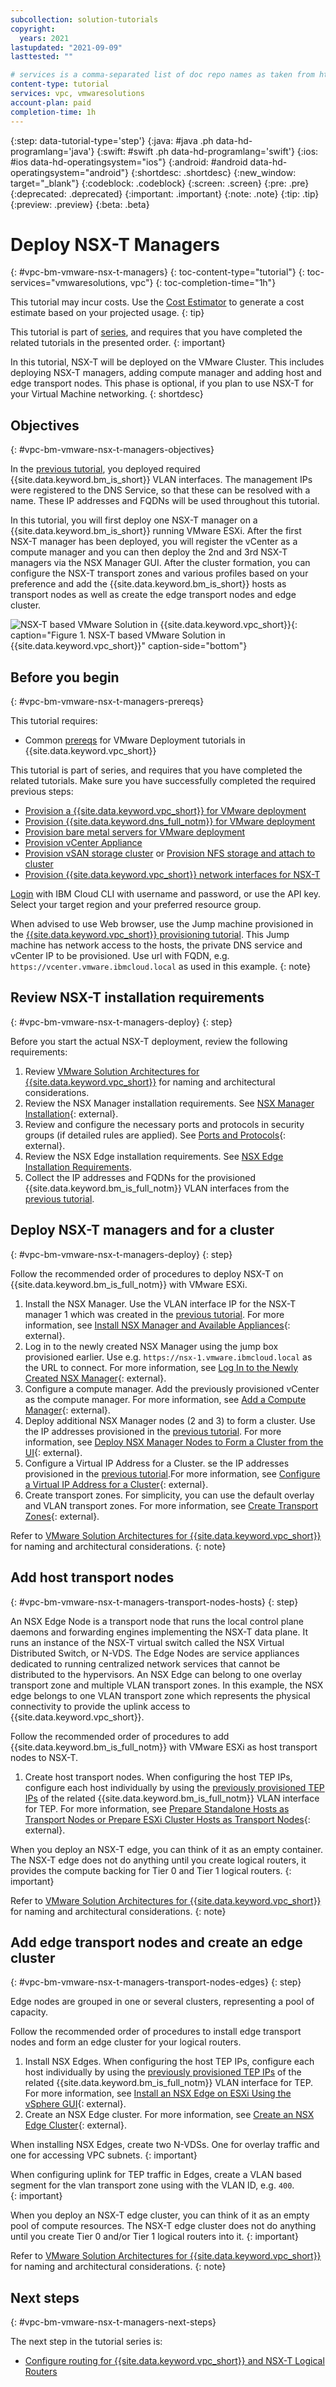 ```yaml
---
subcollection: solution-tutorials
copyright:
  years: 2021
lastupdated: "2021-09-09"
lasttested: ""

# services is a comma-separated list of doc repo names as taken from https://github.ibm.com/cloud-docs/
content-type: tutorial
services: vpc, vmwaresolutions
account-plan: paid
completion-time: 1h
---
```


{:step: data-tutorial-type='step'}
{:java: #java .ph data-hd-programlang='java'}
{:swift: #swift .ph data-hd-programlang='swift'}
{:ios: #ios data-hd-operatingsystem="ios"}
{:android: #android data-hd-operatingsystem="android"}
{:shortdesc: .shortdesc}
{:new_window: target="_blank"}
{:codeblock: .codeblock}
{:screen: .screen}
{:pre: .pre}
{:deprecated: .deprecated}
{:important: .important}
{:note: .note}
{:tip: .tip}
{:preview: .preview}
{:beta: .beta}

# Deploy NSX-T Managers 
{: #vpc-bm-vmware-nsx-t-managers}
{: toc-content-type="tutorial"}
{: toc-services="vmwaresolutions, vpc"}
{: toc-completion-time="1h"}

<!--##istutorial#-->
This tutorial may incur costs. Use the [Cost Estimator](https://{DomainName}/estimator/review) to generate a cost estimate based on your projected usage.
{: tip}
<!--#/istutorial#-->


This tutorial is part of [series](https://{DomainName}/docs/solution-tutorials?topic=solution-tutorials-vpc-bm-vmware#vpc-bm-vmware-objectives), and requires that you have completed the related tutorials in the presented order.
{: important}


In this tutorial, NSX-T will be deployed on the VMware Cluster. This includes deploying NSX-T managers, adding compute manager and adding host and edge transport nodes. This phase is optional, if you plan to use NSX-T for your Virtual Machine networking.
{: shortdesc}

## Objectives
{: #vpc-bm-vmware-nsx-t-managers-objectives}

In the [previous tutorial](https://{DomainName}/docs/solution-tutorials?topic=solution-tutorials-vpc-bm-vmware-nsx-t-hosts#vpc-bm-vmware-nsx-t-vlannics), you deployed required {{site.data.keyword.bm_is_short}} VLAN interfaces. The management IPs were registered to the DNS Service, so that these can be resolved with a name. These IP addresses and FQDNs will be used throughout this tutorial.

In this tutorial, you will first deploy one NSX-T manager on a {{site.data.keyword.bm_is_short}} running VMware ESXi. After the first NSX-T manager has been deployed, you will register the vCenter as a compute manager and you can then deploy the 2nd and 3rd NSX-T managers via the NSX Manager GUI. After the cluster formation, you can configure the NSX-T transport zones and various profiles based on your preference and add the {{site.data.keyword.bm_is_short}} hosts as transport nodes as well as create the edge transport nodes and edge cluster.

![NSX-T based VMware Solution in {{site.data.keyword.vpc_short}}](images/solution63-ryo-vmware-on-vpc/Self-Managed-Simple-20210924v1-NSX-self-managed-mgmt.svg "NSX-T based VMware Solution in {{site.data.keyword.vpc_short}}"){: caption="Figure 1. NSX-T based VMware Solution in {{site.data.keyword.vpc_short}}" caption-side="bottom"}


## Before you begin
{: #vpc-bm-vmware-nsx-t-managers-prereqs}

This tutorial requires:

* Common [prereqs](https://{DomainName}/docs/solution-tutorials?topic=solution-tutorials-vpc-bm-vmware#vpc-bm-vmware-prereqs) for VMware Deployment tutorials in {{site.data.keyword.vpc_short}}

This tutorial is part of series, and requires that you have completed the related tutorials. Make sure you have successfully completed the required previous steps:

* [Provision a {{site.data.keyword.vpc_short}} for VMware deployment](https://{DomainName}/docs/solution-tutorials?topic=solution-tutorials-vpc-bm-vmware-vpc#vpc-bm-vmware-vpc)
* [Provision {{site.data.keyword.dns_full_notm}} for VMware deployment](https://{DomainName}/docs/solution-tutorials?topic=solution-tutorials-vpc-bm-vmware-dns#vpc-bm-vmware-dns)
* [Provision bare metal servers for VMware deployment](https://{DomainName}/docs/solution-tutorials?topic=solution-tutorials-vpc-bm-vmware-bms#vpc-bm-vmware-bms)
* [Provision vCenter Appliance](https://{DomainName}/docs/solution-tutorials?topic=solution-tutorials-vpc-bm-vmware-vcenter#vpc-bm-vmware-vcenter)
* [Provision vSAN storage cluster](https://{DomainName}/docs/solution-tutorials?topic=solution-tutorials-vpc-bm-vmware-vsan#vpc-bm-vmware-vsan) or [Provision NFS storage and attach to cluster](https://{DomainName}/docs/solution-tutorials?topic=solution-tutorials-vpc-bm-vmware-nfs#vpc-bm-vmware-nfs)
* [Provision {{site.data.keyword.vpc_short}} network interfaces for NSX-T](https://{DomainName}/docs/solution-tutorials?topic=solution-tutorials-vpc-bm-vmware-nsx-t-hosts#vpc-bm-vmware-nsx-t-vlannics)

[Login](https://{DomainName}/docs/cli?topic=cli-getting-started) with IBM Cloud CLI with username and password, or use the API key. Select your target region and your preferred resource group.

When advised to use Web browser, use the Jump machine provisioned in the [{{site.data.keyword.vpc_short}} provisioning tutorial](https://{DomainName}/docs/solution-tutorials?topic=solution-tutorials-vpc-bm-vmware-vpc#vpc-bm-vmware-vpc). This Jump machine has network access to the hosts, the private DNS service and vCenter IP to be provisioned. Use url with FQDN, e.g. `https://vcenter.vmware.ibmcloud.local` as used in this example.
{: note}


## Review NSX-T installation requirements 
{: #vpc-bm-vmware-nsx-t-managers-deploy}
{: step}

Before you start the actual NSX-T deployment, review the following requirements: 

1. Review [VMware Solution Architectures for {{site.data.keyword.vpc_short}}](https://{DomainName}/docs/vmwaresolutions?topic=vmwaresolutions-vpc-ryo-nsx-t) for naming and architectural considerations.
2. Review the NSX Manager installation requirements. See [NSX Manager Installation](https://docs.vmware.com/en/VMware-NSX-T-Data-Center/3.1/installation/GUID-A65FE3DD-C4F1-47EC-B952-DEDF1A3DD0CF.html#GUID-A65FE3DD-C4F1-47EC-B952-DEDF1A3DD0CF){: external}.
3. Review and configure the necessary ports and protocols in security groups (if detailed rules are applied). See [Ports and Protocols](https://docs.vmware.com/en/VMware-NSX-T-Data-Center/3.1/installation/GUID-2ABB0F95-E918-43A1-B096-7401979D51AA.html#GUID-2ABB0F95-E918-43A1-B096-7401979D51AA){: external}.
4. Review the NSX Edge installation requirements. See [NSX Edge Installation Requirements](https://docs.vmware.com/en/VMware-NSX-T-Data-Center/3.1/installation/GUID-11417AA2-5EBC-49C7-8A86-EB94604261A6.html#GUID-11417AA2-5EBC-49C7-8A86-EB94604261A6).
5. Collect the IP addresses and FQDNs for the provisioned {{site.data.keyword.bm_is_full_notm}} VLAN interfaces from the [previous tutorial](https://{DomainName}/docs/solution-tutorials?topic=solution-tutorials-vpc-bm-vmware-nsx-t-hosts#vpc-bm-vmware-nsx-t-vlannics).


## Deploy NSX-T managers and for a cluster
{: #vpc-bm-vmware-nsx-t-managers-deploy}
{: step}

Follow the recommended order of procedures to deploy NSX-T on {{site.data.keyword.bm_is_full_notm}} with VMware ESXi.

1. Install the NSX Manager. Use the VLAN interface IP for the NSX-T manager 1 which was created in the [previous tutorial](https://{DomainName}/docs/solution-tutorials?topic=solution-tutorials-vpc-bm-vmware-nsx-t-hosts#vpc-bm-vmware-nsx-t-vlannics). For more information, see [Install NSX Manager and Available Appliances](https://docs.vmware.com/en/VMware-NSX-T-Data-Center/3.1/installation/GUID-FA0ABBBD-34D8-4DA9-882D-085E7E0D269E.html#GUID-FA0ABBBD-34D8-4DA9-882D-085E7E0D269E){: external}.
2. Log in to the newly created NSX Manager using the jump box provisioned earlier. Use e.g. `https://nsx-1.vmware.ibmcloud.local` as the URL to connect. For more information, see [Log In to the Newly Created NSX Manager](https://docs.vmware.com/en/VMware-NSX-T-Data-Center/3.1/installation/GUID-BF9FF9E2-47BD-466F-BDD2-8FF5145412E5.html#GUID-BF9FF9E2-47BD-466F-BDD2-8FF5145412E5){: external}.
3. Configure a compute manager. Add the previously provisioned vCenter as the compute manager. For more information, see [Add a Compute Manager](https://docs.vmware.com/en/VMware-NSX-T-Data-Center/3.1/installation/GUID-D225CAFC-04D4-44A7-9A09-7C365AAFCA0E.html#GUID-D225CAFC-04D4-44A7-9A09-7C365AAFCA0E){: external}.
4. Deploy additional NSX Manager nodes (2 and 3) to form a cluster. Use the IP addresses provisioned in the [previous tutorial](https://{DomainName}/docs/solution-tutorials?topic=solution-tutorials-vpc-bm-vmware-nsx-t-hosts#vpc-bm-vmware-nsx-t-vlannics). For more information, see [Deploy NSX Manager Nodes to Form a Cluster from the UI](https://docs.vmware.com/en/VMware-NSX-T-Data-Center/3.1/installation/GUID-B89F5831-62E4-4841-BFE2-3F06542D5BF5.html#GUID-B89F5831-62E4-4841-BFE2-3F06542D5BF5){: external}.
5. Configure a Virtual IP Address for a Cluster. se the IP addresses provisioned in the [previous tutorial](https://{DomainName}/docs/solution-tutorials?topic=solution-tutorials-vpc-bm-vmware-nsx-t-hosts#vpc-bm-vmware-nsx-t-vlannics).For more information, see [Configure a Virtual IP Address for a Cluster](https://docs.vmware.com/en/VMware-NSX-T-Data-Center/3.1/installation/GUID-A8DF27CC-B3A6-45F2-856D-4278A7DBC98E.html?hWord=N4IghgNiBcIG4EsAOIC+Q){: external}.
6. Create transport zones. For simplicity, you can use the default overlay and VLAN transport zones. For more information, see [Create Transport Zones](https://docs.vmware.com/en/VMware-NSX-T-Data-Center/3.1/installation/GUID-F739DC79-4358-49F4-9C58-812475F33A66.html#GUID-F739DC79-4358-49F4-9C58-812475F33A66){: external}.

Refer to [VMware Solution Architectures for {{site.data.keyword.vpc_short}}](https://{DomainName}/docs/vmwaresolutions?topic=vmwaresolutions-vpc-ryo-nsx-t) for naming and architectural considerations.
{: note}

## Add host transport nodes
{: #vpc-bm-vmware-nsx-t-managers-transport-nodes-hosts}
{: step}

An NSX Edge Node is a transport node that runs the local control plane daemons and forwarding engines implementing the NSX-T data plane. It runs an instance of the NSX-T virtual switch called the NSX Virtual Distributed Switch, or N-VDS. The Edge Nodes are service appliances dedicated to running centralized network services that cannot be distributed to the hypervisors. An NSX Edge can belong to one overlay transport zone and multiple VLAN transport zones. In this example, the NSX edge belongs to one VLAN transport zone which represents the physical connectivity to provide the uplink access to {{site.data.keyword.vpc_short}}.

Follow the recommended order of procedures to add {{site.data.keyword.bm_is_full_notm}} with VMware ESXi as host transport nodes to NSX-T.

1. Create host transport nodes. When configuring the host TEP IPs, configure each host individually by using the [previously provisioned TEP IPs](https://{DomainName}/docs/solution-tutorials?topic=solution-tutorials-vpc-bm-vmware-nsx-t-hosts#vpc-bm-vmware-nsx-t-vlannics) of the related {{site.data.keyword.bm_is_full_notm}} VLAN interface for TEP. For more information, see [Prepare Standalone Hosts as Transport Nodes or Prepare ESXi Cluster Hosts as Transport Nodes](https://docs.vmware.com/en/VMware-NSX-T-Data-Center/3.1/installation/GUID-D7CA778B-6554-4A23-879D-4BC336E01031.html#GUID-D7CA778B-6554-4A23-879D-4BC336E01031){: external}.

When you deploy an NSX-T edge, you can think of it as an empty container. The NSX-T edge does not do anything until you create logical routers, it provides the compute backing for Tier 0 and Tier 1 logical routers.
{: important}

Refer to [VMware Solution Architectures for {{site.data.keyword.vpc_short}}](https://{DomainName}/docs/vmwaresolutions?topic=vmwaresolutions-vpc-ryo-nsx-t) for naming and architectural considerations.
{: note}

## Add edge transport nodes and create an edge cluster
{: #vpc-bm-vmware-nsx-t-managers-transport-nodes-edges}
{: step}

Edge nodes are grouped in one or several clusters, representing a pool of capacity.

Follow the recommended order of procedures to install edge transport nodes and form an edge cluster for your logical routers.

1. Install NSX Edges. When configuring the host TEP IPs, configure each host individually by using the [previously provisioned TEP IPs](https://{DomainName}/docs/solution-tutorials?topic=solution-tutorials-vpc-bm-vmware-nsx-t-hosts#vpc-bm-vmware-nsx-t-vlannics) of the related {{site.data.keyword.bm_is_full_notm}} VLAN interface for TEP. For more information, see [Install an NSX Edge on ESXi Using the vSphere GUI](https://docs.vmware.com/en/VMware-NSX-T-Data-Center/3.1/installation/GUID-AECC66D0-C968-4EF2-9CAD-7772B0245BF6.html#GUID-AECC66D0-C968-4EF2-9CAD-7772B0245BF6){: external}.
2. Create an NSX Edge cluster. For more information, see [Create an NSX Edge Cluster](https://docs.vmware.com/en/VMware-NSX-T-Data-Center/3.1/installation/GUID-898099FC-4ED2-4553-809D-B81B494B67E7.html#GUID-898099FC-4ED2-4553-809D-B81B494B67E7){: external}.


When installing NSX Edges, create two N-VDSs. One for overlay traffic and one for accessing VPC subnets.
{: important}

When configuring uplink for TEP traffic in Edges, create a VLAN based segment for the vlan transport zone using with the VLAN ID, e.g. `400`.  
{: important}

When you deploy an NSX-T edge cluster, you can think of it as an empty pool of compute resources. The NSX-T edge cluster does not do anything until you create Tier 0 and/or Tier 1 logical routers into it.
{: important}

Refer to [VMware Solution Architectures for {{site.data.keyword.vpc_short}}](https://{DomainName}/docs/vmwaresolutions?topic=vmwaresolutions-vpc-ryo-nsx-t) for naming and architectural considerations.
{: note}


## Next steps
{: #vpc-bm-vmware-nsx-t-managers-next-steps}

The next step in the tutorial series is:

* [Configure routing for {{site.data.keyword.vpc_short}} and NSX-T Logical Routers](https://{DomainName}/docs/solution-tutorials?topic=solution-tutorials-vpc-bm-vmware-nsx-t-hosts#vpc-bm-vmware-nsx-t-routing)